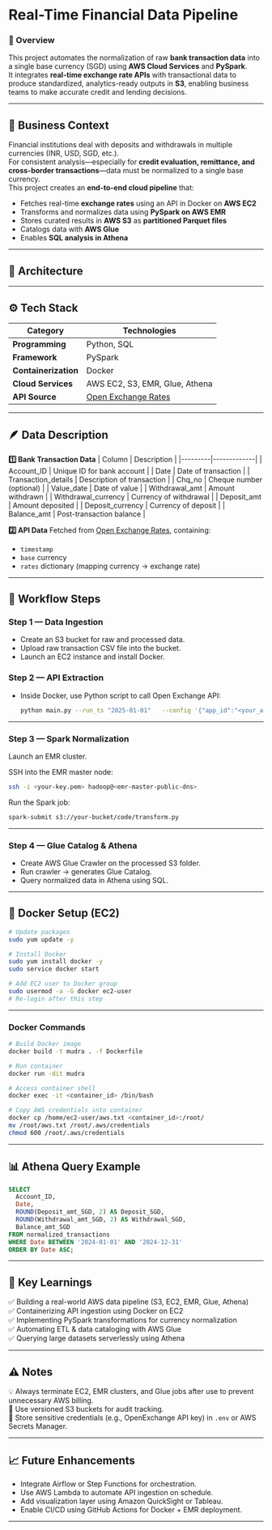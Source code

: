 # Real-Time Financial Data Pipeline

### 📌 Overview
This project automates the normalization of raw **bank transaction data** into a single base currency (SGD) using **AWS Cloud Services** and **PySpark**.  
It integrates **real-time exchange rate APIs** with transactional data to produce standardized, analytics-ready outputs in **S3**, enabling business teams to make accurate credit and lending decisions.

---

## 🚀 Business Context
Financial institutions deal with deposits and withdrawals in multiple currencies (INR, USD, SGD, etc.).  
For consistent analysis—especially for **credit evaluation, remittance, and cross-border transactions**—data must be normalized to a single base currency.  
This project creates an **end-to-end cloud pipeline** that:
- Fetches real-time **exchange rates** using an API in Docker on **AWS EC2**
- Transforms and normalizes data using **PySpark on AWS EMR**
- Stores curated results in **AWS S3** as **partitioned Parquet files**
- Catalogs data with **AWS Glue**
- Enables **SQL analysis in Athena**

---

## 🧱 Architecture

---

## ⚙️ Tech Stack

| Category | Technologies |
|-----------|--------------|
| **Programming** | Python, SQL |
| **Framework** | PySpark |
| **Containerization** | Docker |
| **Cloud Services** | AWS EC2, S3, EMR, Glue, Athena |
| **API Source** | [Open Exchange Rates](https://openexchangerates.org/signup/free) |

---

## 🪶 Data Description

**1️⃣ Bank Transaction Data**
| Column | Description |
|---------|-------------|
| Account_ID | Unique ID for bank account |
| Date | Date of transaction |
| Transaction_details | Description of transaction |
| Chq_no | Cheque number (optional) |
| Value_date | Date of value |
| Withdrawal_amt | Amount withdrawn |
| Withdrawal_currency | Currency of withdrawal |
| Deposit_amt | Amount deposited |
| Deposit_currency | Currency of deposit |
| Balance_amt | Post-transaction balance |

**2️⃣ API Data**
Fetched from [Open Exchange Rates](https://openexchangerates.org/signup/free), containing:
- `timestamp`
- `base` currency
- `rates` dictionary (mapping currency → exchange rate)

---

## 🧩 Workflow Steps

### **Step 1 — Data Ingestion**
- Create an S3 bucket for raw and processed data.
- Upload raw transaction CSV file into the bucket.
- Launch an EC2 instance and install Docker.

### **Step 2 — API Extraction**
- Inside Docker, use Python script to call Open Exchange API:
  ```bash
  python main.py --run_ts "2025-01-01"   --config '{"app_id":"<your_app_id>", "s3_out_location":"s3://your-bucket/api_response/", "s3_error_out_location":"s3://your-bucket/error/"}'
  ```

---

### **Step 3 — Spark Normalization**

Launch an EMR cluster.

SSH into the EMR master node:
```bash
ssh -i <your-key.pem> hadoop@<emr-master-public-dns>
```

Run the Spark job:
```bash
spark-submit s3://your-bucket/code/transform.py
```

---

### **Step 4 — Glue Catalog & Athena**

- Create AWS Glue Crawler on the processed S3 folder.  
- Run crawler → generates Glue Catalog.  
- Query normalized data in Athena using SQL.

---

## 🐳 Docker Setup (EC2)

```bash
# Update packages
sudo yum update -y

# Install Docker
sudo yum install docker -y
sudo service docker start

# Add EC2 user to Docker group
sudo usermod -a -G docker ec2-user
# Re-login after this step
```

---

### **Docker Commands**

```bash
# Build Docker image
docker build -t mudra . -f Dockerfile

# Run container
docker run -dit mudra

# Access container shell
docker exec -it <container_id> /bin/bash

# Copy AWS credentials into container
docker cp /home/ec2-user/aws.txt <container_id>:/root/
mv /root/aws.txt /root/.aws/credentials
chmod 600 /root/.aws/credentials
```

---

## 📊 Athena Query Example

```sql
SELECT
  Account_ID,
  Date,
  ROUND(Deposit_amt_SGD, 2) AS Deposit_SGD,
  ROUND(Withdrawal_amt_SGD, 2) AS Withdrawal_SGD,
  Balance_amt_SGD
FROM normalized_transactions
WHERE Date BETWEEN '2024-01-01' AND '2024-12-31'
ORDER BY Date ASC;
```

---

## 🧠 Key Learnings

✅ Building a real-world AWS data pipeline (S3, EC2, EMR, Glue, Athena)  
✅ Containerizing API ingestion using Docker on EC2  
✅ Implementing PySpark transformations for currency normalization  
✅ Automating ETL & data cataloging with AWS Glue  
✅ Querying large datasets serverlessly using Athena  

---

## ⚠️ Notes

💡 Always terminate EC2, EMR clusters, and Glue jobs after use to prevent unnecessary AWS billing.  
💾 Use versioned S3 buckets for audit tracking.  
🔐 Store sensitive credentials (e.g., OpenExchange API key) in `.env` or AWS Secrets Manager.  

---

## 📈 Future Enhancements

- Integrate Airflow or Step Functions for orchestration.  
- Use AWS Lambda to automate API ingestion on schedule.  
- Add visualization layer using Amazon QuickSight or Tableau.  
- Enable CI/CD using GitHub Actions for Docker + EMR deployment.  

---
